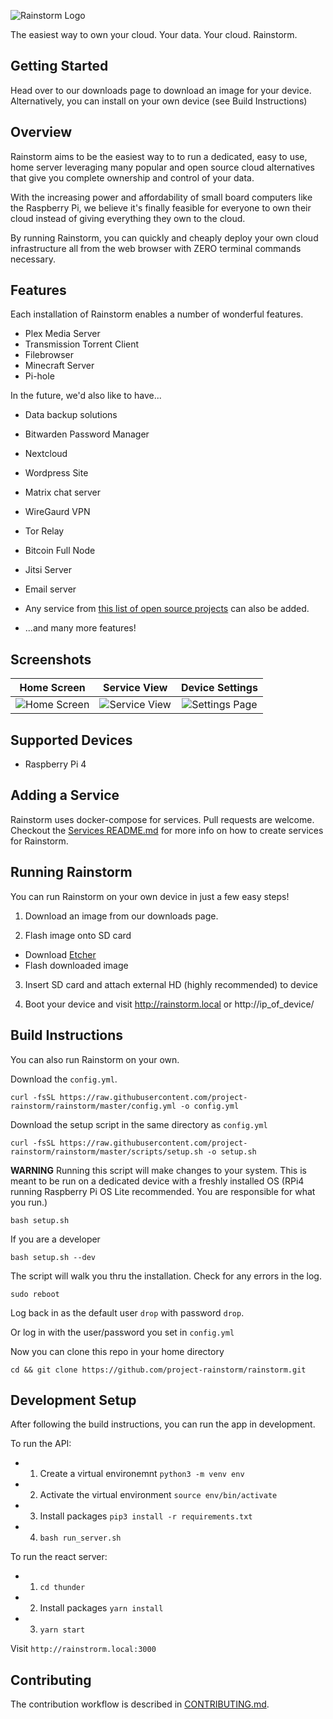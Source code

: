 ![Rainstorm Logo](docs/img/logo.png)

The easiest way to own your cloud. Your data. Your cloud. Rainstorm.

## Getting Started

Head over to our downloads page to download an image for your device.
Alternatively, you can install on your own device (see Build Instructions)

## Overview

Rainstorm aims to be the easiest way to to run a dedicated, easy to use,
home server leveraging many popular and open source cloud alternatives that give you complete ownership and control of your data.

With the increasing power and affordability of small board computers like the Raspberry Pi, we believe it's finally feasible for everyone to own their cloud instead of giving everything they own to the cloud.

By running Rainstorm, you can quickly and cheaply deploy your own cloud infrastructure all from the web browser with ZERO terminal commands necessary.

## Features

Each installation of Rainstorm enables a number of wonderful features.

- Plex Media Server
- Transmission Torrent Client
- Filebrowser
- Minecraft Server
- Pi-hole

In the future, we'd also like to have...

- Data backup solutions
- Bitwarden Password Manager
- Nextcloud
- Wordpress Site
- Matrix chat server
- WireGaurd VPN
- Tor Relay
- Bitcoin Full Node
- Jitsi Server
- Email server
- Any service from [this list of open source projects](https://github.com/awesome-selfhosted/awesome-selfhosted) can also be added.

- ...and many more features!

## Screenshots

|            Home Screen            |             Service View              |             Device Settings             |
| :-------------------------------: | :-----------------------------------: | :-------------------------------------: |
| ![Home Screen](docs/img/home.png) | ![Service View](docs/img/service.png) | ![Settings Page](docs/img/settings.png) |

## Supported Devices

- Raspberry Pi 4

## Adding a Service

Rainstorm uses docker-compose for services. Pull requests are welcome. Checkout the [Services README.md](services/README.md) for more info on how to create services for Rainstorm.

## Running Rainstorm

You can run Rainstorm on your own device in just a few easy steps!

1. Download an image from our downloads page.

2. Flash image onto SD card

- Download [Etcher](https://www.balena.io/etcher/)
- Flash downloaded image

3. Insert SD card and attach external HD (highly recommended) to device

4. Boot your device and visit http://rainstorm.local or http://ip_of_device/

## Build Instructions

You can also run Rainstorm on your own.

Download the `config.yml`.

`curl -fsSL https://raw.githubusercontent.com/project-rainstorm/rainstorm/master/config.yml -o config.yml`

Download the setup script in the same directory as `config.yml`

`curl -fsSL https://raw.githubusercontent.com/project-rainstorm/rainstorm/master/scripts/setup.sh -o setup.sh`

**WARNING** Running this script will make changes to your system. This is meant to be run on a dedicated device with a freshly installed OS (RPi4 running Raspberry Pi OS Lite recommended. You are responsible for what you run.)

`bash setup.sh`

If you are a developer

`bash setup.sh --dev`

The script will walk you thru the installation. Check for any errors in the log. 

`sudo reboot`

Log back in as the default user `drop` with password `drop`. 

Or log in with the user/password you set in `config.yml`

Now you can clone this repo in your home directory

`cd && git clone https://github.com/project-rainstorm/rainstorm.git `

## Development Setup

After following the build instructions, you can run the app in development.

To run the API:

- 1. Create a virtual environemnt `python3 -m venv env`

- 2. Activate the virtual environment `source env/bin/activate`

- 3. Install packages `pip3 install -r requirements.txt`

- 4. `bash run_server.sh`

To run the react server:

- 1. `cd thunder`

- 2. Install packages `yarn install`

- 3. `yarn start`

Visit `http://rainstrorm.local:3000` 

## Contributing

The contribution workflow is described in [CONTRIBUTING.md](docs/CONTRIBUTING.md).

